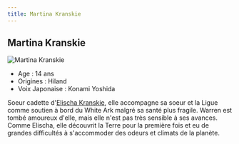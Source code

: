 ```yaml
---
title: Martina Kranskie
---
```


Martina Kranskie
----------------


![Martina Kranskie](/images/stories/saga/vgundam/persos/martina-kranskie.png)


* Age : 14 ans
* Origines : Hiland
* Voix Japonaise : Konami Yoshida


Soeur cadette d'[Elischa Kranskie](uc/victory-gundam/elischa-kranskie.html), elle accompagne sa soeur et la Ligue comme soutien à bord du White Ark malgré sa santé plus fragile. Warren est tombé amoureux d'elle, mais elle n'est pas très sensible à ses avances.   
Comme Elischa, elle découvrit la Terre pour la première fois et eu de grandes difficultés à s'accommoder des odeurs et climats de la planète.

